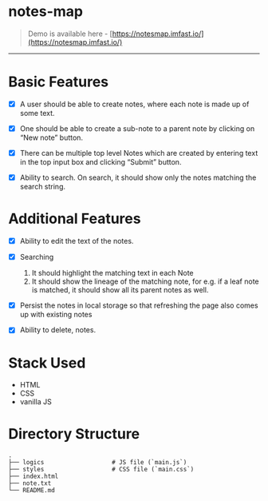 # notes-map
> Demo is available here - [https://notesmap.imfast.io/](https://notesmap.imfast.io/)
_____________


Basic Features
===================
- [x] A user should be able to create notes, where each note is made up of some text.
- [x] One should be able to create a sub-note to a parent note by clicking on “New note” button.
- [x] There can be multiple top level Notes which are created by entering text in the top input box and clicking “Submit” button.
- [x] Ability to search. On search, it should show only the notes matching the search string.


Additional Features
===================
- [x] Ability to edit the text of the notes.
- [x] Searching
    1. It should highlight the matching text in each Note
    2. It should show the lineage of the matching note, for e.g. if a leaf note is matched, it should show all its parent notes as well.
- [x] Persist the notes in local storage so that refreshing the page also comes up with existing notes
- [x] Ability to delete, notes.


Stack Used
===================
* HTML
* CSS
* vanilla JS


Directory Structure
============================
    .
    ├── logics                   # JS file (`main.js`)
    ├── styles                   # CSS file (`main.css`)
    ├── index.html   
    ├── note.txt               
    └── README.md
